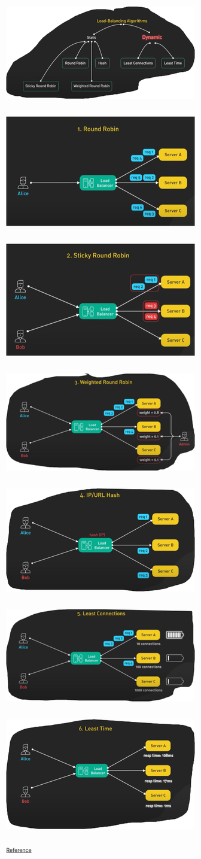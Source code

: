 
![](./pics/lb/1.png)

<br/>

![](./pics/lb/3.png)

<br/>

![](./pics/lb/4.png)

<br/>

![](./pics/lb/5.png)

<br/>

![](./pics/lb/6.png)

<br/>

![](./pics/lb/7.png)

<br/>

![](./pics/lb/8.png)

<br/>

[Reference](https://youtu.be/dBmxNsS3BGE?si=0NWM4LOOglLqRMB7)
